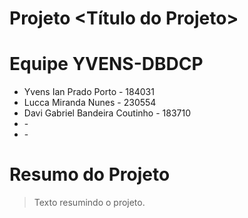 # Projeto <Título do Projeto>
# Equipe YVENS-DBDCP

- Yvens Ian Prado Porto - 184031
- Lucca Miranda Nunes - 230554
- Davi Gabriel Bandeira Coutinho - 183710
- <nome completo> - <RA>
- <nome completo> - <RA>

# Resumo do Projeto

> Texto resumindo o projeto.
